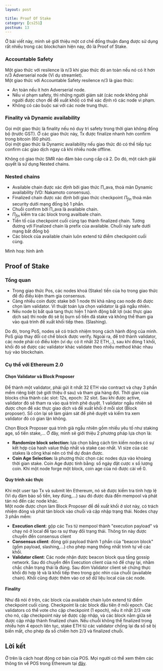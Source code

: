 ```yaml
---
layout: post

title: Proof Of Stake
category: [cs251]
postnum: 13
---
```


Ở bài viết này, mình sẽ giới thiệu một cơ chế đồng thuận đang được sử dụng rất nhiều trong các blockchain hiện nay, đó là Proof of Stake.

### Accountable Safety

Một giao thức với resilence là n/3 khi giao thức đó an toàn nếu nó có ít hơn n/3 Adverserial node (Ví dụ streamlet). <br>
Một giao thức với Accountable Safety resilence n/3 là giao thức:

- An toàn nếu ít hơn Adverserial node.
- Nếu vi phạm safety, thì những người giám sát (các node không phải người được chọn để đề xuất khối) có thể xác định rõ các node vi phạm.
- Không có cáo buộc sai với các node trung thực.

### Finality và Dynamic availability

Gọi một giao thức là finality nếu nó duy trì safety trong thời gian không đồng bộ (trước GST). Ở các giao thức này, Tx được finalize nhanh hơn confirm trong bitcoin (60 phút). <br>
Gọi một giao thức là Dynamic availability nếu giao thức đó có thể tiếp tục confirm các giao dịch ngay cả khi nhiều node offline.

Không có giao thức SMR nào đảm bảo cung cấp cả 2. Do đó, một cách giải quyết là sử dụng Nested chains.

### Nested chains

- Available chain được xác định bởi giao thức Π_ava, thoả mãn Dynamic availability (VD: Nakamoto consensus).
- Finalized chain được xác định bởi giao thức checkpoint $Π_{fin}$ thoả mãn security dưới mạng đồng bộ 1 phần.
- Chuỗi confirm bởi Π_ava là available chain.
- $Π_{fin}$ kiểm tra các block trong availbale chain.
- Tiền tố của checkpoint cuối cùng tạo thành finalized chain. Tương đương với Finalized chain là prefix của available. Chuỗi này safe dưới mạng bất đồng bộ
- Các block của available chain luôn extend từ điểm checkpoint cuối cùng.

Minh hoạ: hình ảnh

## Proof of Stake

### Tổng quan

- Trong giao thức Pos, các nodes khoá (Stake) tiền của họ trong giao thức để đủ điều kiện tham gia consensus.
- Càng nhiều coin được stake bởi 1 node thì khả năng cao node đó được chọn làm validator. Vì thuật toán lựa chọn validator là giả ngẫu nhiên.
- Nếu node bị bắt quả tang thực hiện 1 hành động bất lợi (xác thực giao dịch sai) thì node đó sẽ bị burn số tiền đã stake và không thể tham gia vào quá trình đề xuất khối tiếp theo. (Slashing).

Do đó, trong PoS, nodes sẽ có trách nhiệm trong cách hành động của mình. PoS giúp thay đổi cơ chế block được verify. Ngoài ra, để trở thành validator, các node phải có điều kiện (ví dụ: có ít nhất 32 ETH,..), sau khi đóng 1 khối, khối đó sẽ được các validator khác validate theo nhiều method khác nhau tuỳ vào blockchain.

### Cụ thể với Ethereum 2.0

#### Chọn Validator và Block Proposer

Để thành một validator, phải gửi ít nhất 32 ETH vào contract và chạy 3 phần mềm riêng biệt (sẽ giới thiệu ở sau) và tham gia hàng đợi. Thời gian của blocks chia thành các slot: 12s, epoch: 32 slot. Sau khi được active, validator đó sẽ tham ra vào quá trình phê duyệt. 1 validator ngẫu nhiên sẽ được chọn để xác thực giao dịch và đề xuất khối ở mỗi slot (Block proposer). Số còn lại sẽ làm giám sát để phê duyệt và kiểm tra xem validator đó có gian lận không.

Chọn Block Proposer quá trình giả ngẫu nhiên gồm nhiều yêu tố như staking age, số tiền stake,... Ở đây, mình sẽ giới thiệu 2 phương pháp lựa chọn là:

- <strong> Randomize block selection: </strong> lựa chọn bằng cách tìm kiếm nodes có sự kết hợp của hash value thấp nhất và stake cao nhất. Vì size của các stakes là công khai nên có thể dự đoán được.
- <strong> Coin Age Selection: </strong> là phương thức chọn các nodes dựa vào khoảng thời gian stake. Coin Age được tính bằng: số ngày đặt cược x số lượng coin. Khi một node forge một block, coin age của nó được cài về 0.

#### Quy trình xác thực

Khi một user tạo Tx và submit lên Ethereum, nó sẽ được kiểm tra tính hợp lệ (Ví dụ đảm bảo số tiền, key đúng,...) sau đó được đưa đến mempool và phát tán nó đến các node khác. <br>
Một node được chọn làm Block Proposer để đề xuất khối ở slot này, có trách nhiệm đóng và phát tán block vào chuỗi và cập nhập trạng thái. Nodes chạy 3 phần mềm:

- **Execution client**: gộp các Txs từ mempool thành "execution payload" và chạy nó ở local để tạo ra sự thay đổi trạng thái. Thông tin này được chuyển đến consensus client
- **Consensus client**: đóng gói payload thành 1 phần của "beacon block" (gồm payload, slashing,...) cho phép mạng thống nhất trình tự về các khối.
- **Validator client**: Các node nhận được beacon block qua tầng gossip network. Sau đó chuyển đến Execution client của nó để chạy lại, nhằm chắc chắn trạng thái là đúng. Sau đóm Validator client sẽ chứng thực khối đó hợp lệ và là khối tiếp theo trong góc nhìn của chuỗi (available chain). Khối cũng được thêm vào cơ sở dữ liệu local của các node.

#### Finality

Như đã nói ở trên, các block của available chain luôn extend từ điểm checkpoint cuối cùng. Checkpoint là các block đầu tiên ở mỗi epoch. Các validators có thể vote cho cặp checkpoint (1 epoch), nếu ít nhất 2/3 vote cho nó, cặp checkpoint này sẽ được cập nhập, và các block nằm giữa sẽ được cập nhập thành finalized chain. Nếu chuỗi không thể finalized trong nhiều hơn 4 epoch liên tục, stake ETH từ các validator chống lại đa số sẽ bị biến mất, cho phép đa số chiếm hơn 2/3 và finalized chuỗi.

## Lời kết

Ở trên là cách hoạt động cơ bản của POS. Mọi người có thể xem thêm các thông tin về POS trong Ethereum tại [đây](https://ethereum.org/vi/developers/docs/consensus-mechanisms/pos/).
